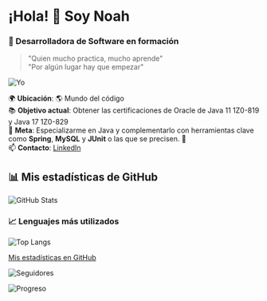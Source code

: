#  ¡Hola! 👋 Soy Noah
### 🚀 Desarrolladora de Software en formación  
> "Quien mucho practica, mucho aprende"    
> "Por algún lugar hay que empezar"


![Yo](https://media3.giphy.com/media/v1.Y2lkPTc5MGI3NjExZm12Z3k3OHZpenRzejc0N2syd3F5Y3cyeTBoZ2ViNXJpa2lyYjBqOCZlcD12MV9pbnRlcm5hbF9naWZfYnlfaWQmY3Q9Zw/YcXkgqd7wfSrbc82Ya/giphy.gif)   


🌍 **Ubicación**: 🌎 Mundo del código    
📚 **Objetivo actual**: Obtener las certificaciones de Oracle de Java 11 1Z0-819 y Java 17 1Z0-829   
🎯 **Meta**: Especializarme en Java y complementarlo con herramientas clave como **Spring**, **MySQL** y **JUnit** o las que se precisen. 🚀    
📫 **Contacto**: [LinkedIn](https://linkedin.com/in/noah-glez)    

## 📊 Mis estadísticas de GitHub  
![GitHub Stats](https://github-readme-stats.vercel.app/api?username=softDevNoah&show_icons=true&theme=radical)    

### 📈 Lenguajes más utilizados
![Top Langs](https://github-readme-stats.vercel.app/api/top-langs/?username=softDevNoah&layout=compact)    

[Mis estadísticas en GitHub](https://github.com/softDevNoah)    

![Seguidores](https://img.shields.io/github/followers/softDevNoah?style=flat&logo=github)    

<!-- ![Repositorios](https://img.shields.io/github/repos/softDevNoah?style=flat&logo=github) -->    

![Progreso](https://i.giphy.com/VTtANKl0beDFQRLDTh.webp) 
<!--
**softDevNoah/softDevNoah** is a ✨ _special_ ✨ repository because its `README.md` (this file) appears on your GitHub profile.

Here are some ideas to get you started:

- 🔭 I’m currently working on ...
- 🌱 I’m currently learning ...
- 👯 I’m looking to collaborate on ...
- 🤔 I’m looking for help with ...
- 💬 Ask me about ...
- 📫 How to reach me: ...
- 😄 Pronouns: ...
- ⚡ Fun fact: ...
-->
